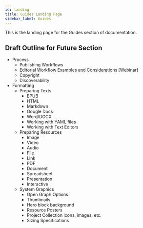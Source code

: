 ```yaml
---
id: landing
title: Guides Landing Page
sidebar_label: Guides
---
```


This is the landing page for the Guides section of documentation.

## Draft Outline for Future Section

- Process
  - Publishing Workflows
  - Editorial Workflow Examples and Considerations [Webinar]
  - Copyright
  - Discoverability
- Formatting
  - Preparing Texts
    - EPUB
    - HTML
    - Markdown
    - Google Docs
    - Word/DOCX
    - Working with YAML files
    - Working with Text Editors
  - Preparing Resources
    - Image
    - Video
    - Audio
    - File
    - Link
    - PDF
    - Document
    - Spreadsheet
    - Presentation
    - Interactive
  - System Graphics
    - Open Graph Options
    - Thumbnails
    - Hero block background
    - Resource Posters
    - Project Collection icons, images, etc.
    - Sizing Specifications